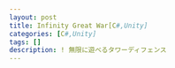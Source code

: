 ```yaml
---
layout: post
title: Infinity Great War[C#,Unity]
categories: [C#,Unity]
tags: []
description: ! 無限に遊べるタワーディフェンス
---
```

